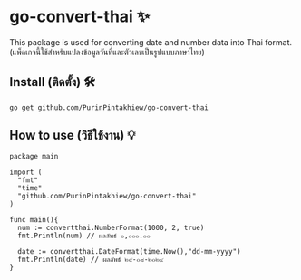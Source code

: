 # go-convert-thai ✨
This package is used for converting date and number data into Thai format. (แพ็คเกจนี้ใช้สำหรับแปลงข้อมูลวันที่และตัวเลขเป็นรูปแบบภาษาไทย)
## Install (ติดตั้ง) 🛠️
```
go get github.com/PurinPintakhiew/go-convert-thai
```
## How to use (วิธีใช้งาน) 💡
```
package main

import (
  "fmt"
  "time"
  "github.com/PurinPintakhiew/go-convert-thai"
)

func main(){
  num := convertthai.NumberFormat(1000, 2, true)
  fmt.Println(num) // ผลลัพธ์ ๑,๐๐๐.๐๐

  date := convertthai.DateFormat(time.Now(),"dd-mm-yyyy")
  fmt.Println(date) // ผลลัพธ์ ๒๙-๐๘-๒๐๒๔
}
```